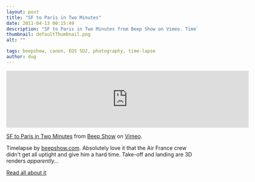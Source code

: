 ```yaml
---
layout: post
title: "SF to Paris in Two Minutes"
date: 2011-04-13 00:15:49
description: "SF to Paris in Two Minutes from Beep Show on Vimeo. Timelapse by beepshow.com. Absolutely love it that the Air France crew didn&#8217;t get all uptight and give him a hard time. Take-off and landing are 3D renders apparently&#8230; Read&#8230;"
thumbnail: defaultThumbnail.png
alt: ""

tags: beepshow, canon, EOS 5D2, photography, time-lapse
author: dug
---
```


<iframe src="http://player.vimeo.com/video/21822029" width="640" foo="326" frameborder="0"></iframe><p><a href="http://vimeo.com/21822029">SF to Paris in Two Minutes</a> from <a href="http://vimeo.com/beepshow">Beep Show</a> on <a href="http://vimeo.com">Vimeo</a>.</p>

<p>Timelapse by <a href="http://beepshow.com">beepshow.com</a>. Absolutely love it that the Air France crew didn't get all uptight and give him a hard time. Take-off and landing are 3D renders <em>apparently...</em></p>

<p><a href="http://vimeo.com/21822029">Read all about it</a></p>
